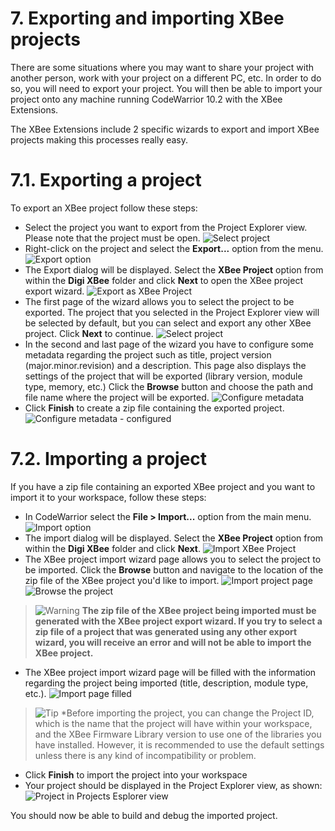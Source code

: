 <h1>7. Exporting and importing XBee projects</h1>

There are some situations where you may want to share your project with another person, work with your project on a different PC, etc. In order to do so, you will need to export your project. You will then be able to import your project onto any machine running CodeWarrior 10.2 with the XBee Extensions.

The XBee Extensions include 2 specific wizards to export and import XBee projects making this processes really easy.

# 7.1. Exporting a project

To export an XBee project follow these steps:

- Select the project you want to export from the Project Explorer view. Please note that the project must be open.
![Select project](doc/images/img014s.jpg)
- Right-click on the project and select the **Export...** option from the menu.
![Export option](doc/images/img014b.jpg)
- The Export dialog will be displayed. Select the **XBee Project** option from within the **Digi XBee** folder and click **Next** to open the XBee project export wizard.
![Export as XBee Project](doc/images/img014t.jpg)
- The first page of the wizard allows you to select the project to be exported. The project that you selected in the Project Explorer view will be selected by default, but you can select and export any other XBee project.
Click **Next** to continue.
![Select project](doc/images/img014u.jpg)
- In the second and last page of the wizard you have to configure some metadata regarding the project such as title, project version (major.minor.revision) and a description.	This page also displays the settings of the project that will be exported (library version, module type, memory, etc.)
Click the **Browse** button and choose the path and file name where the project will be exported.
![Configure metadata](doc/images/img014v.jpg)
- Click **Finish** to create a zip file containing the exported project.
![Configure metadata - configured](doc/images/img014w.jpg)

# 7.2. Importing a project

If you have a zip file containing an exported XBee project and you want to import it to your workspace, follow these steps:

- In CodeWarrior select the **File &gt; Import...** option from the main menu.
![Import option](doc/images/img014i.jpg)
- The import dialog will be displayed. Select the **XBee Project** option from within the **Digi XBee** folder and click **Next**.
![Import XBee Project](doc/images/img014x.jpg)
- The XBee project import wizard page allows you to select the project to be imported. Click the **Browse** button and navigate to the location of the zip file of the XBee project you'd like to import.
![Import project page](doc/images/img014y.jpg)
![Browse the project](doc/images/img014ab.jpg)
> ![Warning](doc/images/icon_warning.jpg) **The zip file of the XBee project being imported must be generated with the	XBee project export wizard. If you try to select a zip file of a project that was generated using any other export wizard, you will receive an error and will not be able to import the XBee project.**
- The XBee project import wizard page will be filled with the information regarding the project being imported (title,	description, module type, etc.).
![Import page filled](doc/images/img014z.jpg)
> ![Tip](doc/images/icon_tip.jpg) *Before importing the project, you can change the Project ID, which is the name that the project will	have within your workspace, and the XBee Firmware Library version to use one of the libraries you have installed. However, it is recommended to use the default settings unless there is any kind of incompatibility or problem.
- Click **Finish** to import the project into your workspace
- Your project should be displayed in the Project Explorer view, as shown:
![Project in Projects Esplorer view](doc/images/img014aa.jpg)

You should now be able to build and debug the imported project.

